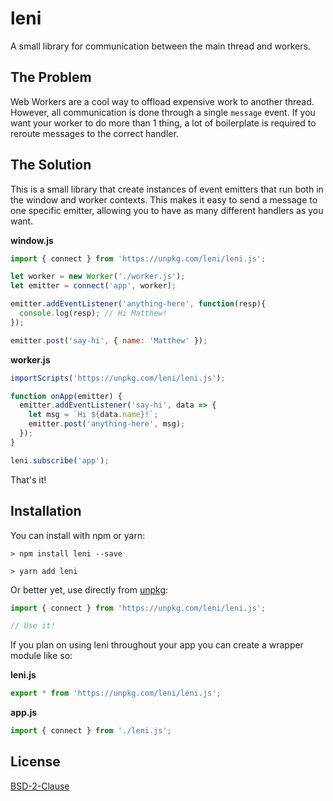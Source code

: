 # leni

A small library for communication between the main thread and workers.

## The Problem

Web Workers are a cool way to offload expensive work to another thread. However, all communication is done through a single `message` event. If you want your worker to do more than 1 thing, a lot of boilerplate is required to reroute messages to the correct handler.

## The Solution

This is a small library that create instances of event emitters that run both in the window and worker contexts. This makes it easy to send a message to one specific emitter, allowing you to have as many different handlers as you want.

__window.js__

```js
import { connect } from 'https://unpkg.com/leni/leni.js';

let worker = new Worker('./worker.js');
let emitter = connect('app', worker);

emitter.addEventListener('anything-here', function(resp){
  console.log(resp); // Hi Matthew!
});

emitter.post('say-hi', { name: 'Matthew' });
```

__worker.js__

```js
importScripts('https://unpkg.com/leni/leni.js');

function onApp(emitter) {
  emitter.addEventListener('say-hi', data => {
    let msg = `Hi ${data.name}!`;
    emitter.post('anything-here', msg);
  });
}

leni.subscribe('app');
```

That's it!

## Installation

You can install with npm or yarn:

```shell
> npm install leni --save
```

```shell
> yarn add leni
```

Or better yet, use directly from [unpkg](https://unpkg.com):

```js
import { connect } from 'https://unpkg.com/leni/leni.js';

// Use it!
```

If you plan on using leni throughout your app you can create a wrapper module like so:

__leni.js__

```js
export * from 'https://unpkg.com/leni/leni.js';
```

__app.js__

```js
import { connect } from './leni.js';
```

## License

[BSD-2-Clause](https://opensource.org/licenses/BSD-2-Clause)
